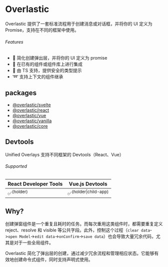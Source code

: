 # Overlastic

Overlastic 提供了一套标准流程用于创建消息或对话框，并将你的 UI 定义为 Promise，支持在不同的框架中使用。

###### Features

- 💫 简化创建弹出层，并将你的 UI 定义为 promise
- 🧩 在已有的组件或组件库上进行集成
- 🦾 由 TS 支持，提供安全的类型提示
- ➿ 支持上下文的组件继承

## packages

- [@overlastic/svelte](/zh/svelte/)
- [@overlastic/react](/zh/react/)
- [@overlastic/vue](/zh/vue/)
- [@overlastic/vanilla](/zh/element/)
- [@overlastic/core](/zh/functions/constructor.html)

## Devtools

Unified Overlays 支持不同框架的 Devtools（React、Vue）

###### Supported

| React Developer Tools | Vue.js Devtools                 |
| --------------------- | ------------------------------- |
| ✅<sup>(holder)</sup>  | ✅<sup>(holder\|child-app)</sup> |

## Why?

创建弹窗组件是一个重复且耗时的任务。而每次重用这类组件时，都需要重复定义 reject、resolve 和 visible 等公共字段。此外，控制这个过程（`clear data`->`open Model`->`edit data`->`onConfirm`->`save data`）也会导致大量冗余代码，尤其是对于一些全局组件。

Overlastic 简化了弹出层的创建，通过减少冗余流程和管理相应状态。它能够有效地创建命令式组件，同时支持声明式使用。
